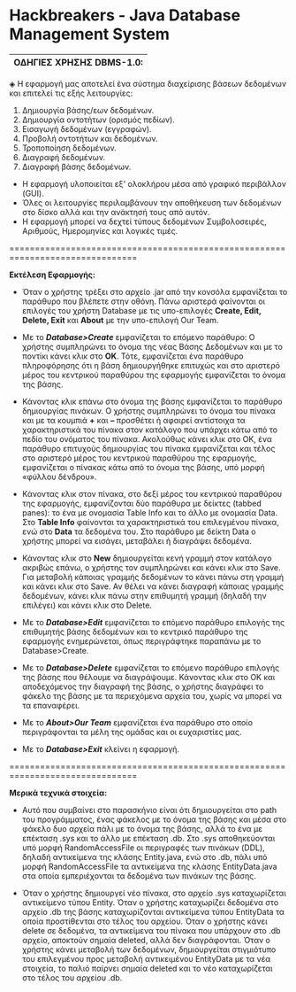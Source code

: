 # Hackbreakers - Java Database Management System
|                ΟΔΗΓΙΕΣ ΧΡΗΣΗΣ DBMS-1.0:                 |
|---------------------------------------------------------|              

◈ Η εφαρμογή μας αποτελεί ένα σύστημα διαχείρισης βάσεων δεδομένων και επιτελεί τις εξής λειτουργίες:
   1. Δημιουργία βάσης/εων δεδομένων.
   2. Δημιουργία οντοτήτων (ορισμός πεδίων).
   3. Εισαγωγή δεδομένων (εγγραφών).
   4. Προβολή οντοτήτων και δεδομένων.
   5. Τροποποίηση δεδομένων.
   6. Διαγραφή δεδομένων.
   7. Διαγραφή βάσης δεδομένων.

* Η εφαρμογή υλοποιείται εξ' ολοκλήρου μέσα από γραφικό περιβάλλον (GUI).
* Όλες οι λειτουργίες περιλαμβάνουν την αποθήκευση των δεδομένων στο δίσκο αλλά και την ανάκτησή τους από αυτόν. 
* Η εφαρμογή μπορεί να δεχτεί τύπους δεδομένων Συμβολοσειρές, Αριθμούς, Ημερομηνίες και λογικές τιμές.

===============================================================================

**Εκτέλεση Εφαρμογής:**

* Όταν ο χρήστης τρέξει στο αρχείο .jar από την κονσόλα εμφανίζεται το παράθυρο που βλέπετε στην οθόνη.
Πάνω αριστερά φαίνονται οι επιλογές του χρήστη Database με τις υπο-επιλογές **Create, Edit, Delete, Exit** και **About** με την υπο-επιλογή Our Team.

* Με το **_Database>Create_** εμφανίζεται το επόμενο παράθυρο:
Ο χρήστης συμπληρώνει το όνομα της νέας Βάσης Δεδομένων και με το ποντίκι κάνει κλικ στο **ΟΚ**. Τότε, εμφανίζεται ένα παράθυρο πληροφόρησης ότι η βάση δημιουργήθηκε επιτυχώς και στο αριστερό μέρος του κεντρικού παραθύρου της εφαρμογής εμφανίζεται το όνομα της βάσης. 

* Κάνοντας κλικ επάνω στο όνομα της βάσης εμφανίζεται το παράθυρο δημιουργίας πινάκων. Ο χρήστης συμπληρώνει το όνομα του πίνακα και με τα κουμπιά **+** και **–** προσθέτει ή αφαιρεί αντίστοιχα τα χαρακτηριστικά του πίνακα στον κατάλογο που υπάρχει κάτω από το πεδίο του ονόματος του πίνακα. Ακολούθως κάνει κλικ στο ΟΚ, ένα παράθυρο επιτυχούς δημιουργίας του πίνακα εμφανίζεται και τέλος στο αριστερό μέρος του κεντρικού παραθύρου της εφαρμογής, εμφανίζεται ο πίνακας κάτω από το όνομα της βάσης, υπό μορφή «φύλλου δένδρου».

* Κάνοντας κλικ στον πίνακα, στο δεξί μέρος του κεντρικού παραθύρου της εφαρμογής, εμφανίζονται δύο παράθυρα με δείκτες (tabbed panes): το ένα με ονομασία Table Info και το άλλο με ονομασία Data. Στο **Table Info** φαίνονται τα χαρακτηριστικά του επιλεγμένου πίνακα, ενώ στο **Data** τα δεδομένα του. Στο παράθυρο με δείκτη Data ο χρήστης μπορεί να εισάγει, μεταβάλει ή διαγράψει δεδομένα. 

* Κάνοντας κλικ στο **New** δημιουργείται κενή γραμμή στον κατάλογο ακριβώς επάνω, ο χρήστης τον συμπληρώνει και κάνει κλικ στο Save. Για μεταβολή κάποιας γραμμής δεδομένων το κάνει πάνω στη γραμμή και κάνει κλικ στο Save. Αν θέλει να κάνει διαγραφή κάποιας γραμμής δεδομένων, κάνει κλικ πάνω στην επιθυμητή γραμμή (δηλαδή την επιλέγει) και κάνει κλικ στο Delete.

* Με το **_Database>Edit_** εμφανίζεται το επόμενο παράθυρο επιλογής της επιθυμητής βάσης δεδομένων και το κεντρικό παράθυρο της εφαρμογής ενημερώνεται, όπως περιγράφτηκε παραπάνω με το Database>Create.

* Με το **_Database>Delete_** εμφανίζεται το επόμενο παράθυρο επιλογής της βάσης που θέλουμε να διαγράψουμε. Κάνοντας κλικ στο ΟΚ και αποδεχόμενος την διαγραφή της βάσης, ο χρήστης διαγράφει το φάκελο της βάσης με τα περιεχόμενα αρχεία του, χωρίς να μπορεί να τα επαναφέρει.

* Με το **_About>Our Team_** εμφανίζεται ένα παράθυρο στο οποίο περιγράφονται τα μέλη της ομάδας και οι ευχαριστίες μας.

* Με το **_Database>Exit_** κλείνει η εφαρμογή.

===============================================================================

**Μερικά τεχνικά στοιχεία:**

* Αυτό που συμβαίνει στο παρασκήνιο είναι ότι δημιουργείται στο path του προγράμματος, ένας φάκελος με το όνομα της βάσης και μέσα στο φάκελο δυο αρχεία πάλι με το όνομα της βάσης, αλλά το ένα με επέκταση .sys και το άλλο με επέκταση .db. Στο .sys αποθηκεύονται υπό μορφή RandomAccessFile οι περιγραφές των πινάκων (DDL), δηλαδή αντικείμενα της κλάσης Entity.java, ενώ στο .db, πάλι υπό μορφή RandomAccessFile τα αντικείμενα της κλάσης EntityData.java στα οποία εμπεριέχονται τα δεδομένα των πινάκων της βάσης.

* Όταν ο χρήστης δημιουργεί νέο πίνακα, στο αρχείο .sys καταχωρίζεται αντικείμενο τύπου Entity. Όταν ο χρήστης καταχωρίζει δεδομένα στο αρχείο .db της βάσης καταχωρίζονται αντικείμενα τύπου EntityData τα οποία προστίθενται στο τέλος του αρχείου. Όταν ο χρήστης κάνει delete σε δεδομένα, τα αντικείμενα του πίνακα που υπάρχουν στο .db αρχείο, αποκτούν σημαία deleted, αλλά δεν διαγράφονται. Όταν ο χρήστης κάνει μεταβολή των δεδομένων, δημιουργείται στιγμιότυπο του επιλεγμένου προς μεταβολή αντικειμένου EntityData με τα νέα στοιχεία, το παλιό παίρνει σημαία deleted και το νέο καταχωρίζεται στο τέλος του αρχείου .db. 
